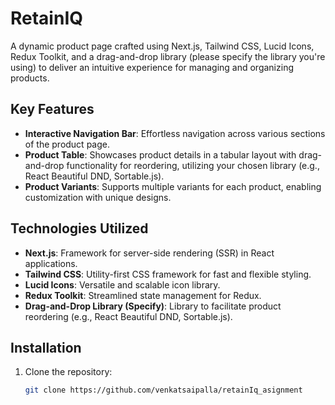 # RetainIQ

A dynamic product page crafted using Next.js, Tailwind CSS, Lucid Icons, Redux Toolkit, and a drag-and-drop library (please specify the library you're using) to deliver an intuitive experience for managing and organizing products.


## Key Features

- **Interactive Navigation Bar**: Effortless navigation across various sections of the product page.
- **Product Table**: Showcases product details in a tabular layout with drag-and-drop functionality for reordering, utilizing your chosen library (e.g., React Beautiful DND, Sortable.js).
- **Product Variants**: Supports multiple variants for each product, enabling customization with unique designs.

## Technologies Utilized

- **Next.js**: Framework for server-side rendering (SSR) in React applications.
- **Tailwind CSS**: Utility-first CSS framework for fast and flexible styling.
- **Lucid Icons**: Versatile and scalable icon library.
- **Redux Toolkit**: Streamlined state management for Redux.
- **Drag-and-Drop Library (Specify)**: Library to facilitate product reordering (e.g., React Beautiful DND, Sortable.js).

## Installation

1. Clone the repository:
   ```bash
   git clone https://github.com/venkatsaipalla/retainIq_asignment
